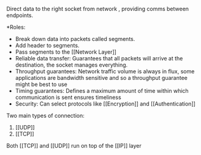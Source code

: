 Direct data to the right socket from network , providing comms between endpoints. 

*Roles:
- Break down data into packets called segments. 
- Add header to segments. 
- Pass segments to the [[Network Layer]]
- Reliable data transfer: Guarantees that all packets will arrive at the destination, the socket manages everything. 
- Throughput guarantees: Network traffic volume is always in flux, some applications are bandwidth sensitive and so a throughput guarantee might be best to use
- Timing guarantees: Defines a maximum amount of time within which communication is sent ensures timeliness
- Security: Can select protocols like [[Encryption]] and [[Authentication]]

Two main types of connection:
1. [[UDP]]
2. [[TCP]]

Both [[TCP]] and [[UDP]] run on top of the [[IP]] layer